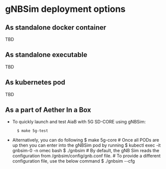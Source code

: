 <!--
SPDX-FileCopyrightText: 2021 Open Networking Foundation <info@opennetworking.org>
SPDX-License-Identifier: Apache-2.0

-->

# gNBSim deployment options

## As standalone docker container

TBD

## As standalone executable

TBD

## As kubernetes pod

TBD

## As a part of Aether In a Box

- To quickly launch and test AiaB with 5G SD-CORE using gNBSim:

        $ make 5g-test

- Alternatively, you can do following
        $ make 5g-core
        # Once all PODs are up then you can enter into the gNBSim pod by running
        $ kubectl exec -it gnbsim-0 -n omec bash
        $ ./gnbsim
        # By default, the gNB Sim reads the configuration from  /gnbsim/config/gnb.conf file.
        # To provide a different configuration file, use the below command
        $ ./gnbsim --cfg <config file path>
 
